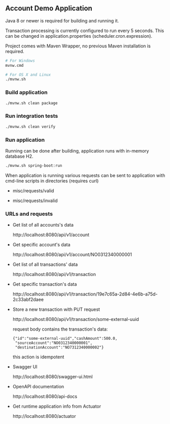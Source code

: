 Account Demo Application
------------------------

Java 8 or newer is required for building and running it.

Transaction processing is currently configured to run every 5 seconds.
This can be changed in application.properties (scheduler.cron.expression).

Project comes with Maven Wrapper, no previous Maven installation is required.

~~~bash
# For Windows
mvnw.cmd
~~~

~~~bash
# For OS X and Linux
./mvnw.sh
~~~

### Build application ###

~~~bash
./mvnw.sh clean package
~~~


### Run integration tests ###

~~~bash
./mvnw.sh clean verify
~~~


### Run application ###

Running can be done after building, application runs with in-memory database H2.

~~~bash
./mvnw.sh spring-boot:run
~~~

When application is running various requests can be sent to application with cmd-line scripts in directories (requires curl)

  * misc/requests/valid

  * misc/requests/invalid


### URLs and requests ### 

* Get list of all accounts's data

  http://localhost:8080/api/v1/account


* Get specific account's data

  http://localhost:8080/api/v1/account/NO0312340000001


* Get list of all transactions' data

  http://localhost:8080/api/v1/transaction


* Get specific transaction's data

  http://localhost:8080/api/v1/transaction/19e7c65a-2d84-4e6b-a75d-2c33abf2daee


* Store a new transaction with PUT request

  http://localhost:8080/api/v1/transaction/some-external-uuid

  request body contains the transaction's data:

  ~~~
  {"id":"some-external-uuid","cashAmount":500.0,
   "sourceAccount":"NO0312340000001",
   "destinationAccount":"NO7312340000002"}
  ~~~
  this action is idempotent


* Swagger UI

  http://localhost:8080/swagger-ui.html


* OpenAPI documentation

  http://localhost:8080/api-docs


* Get runtime application info from Actuator

  http://localhost:8080/actuator
